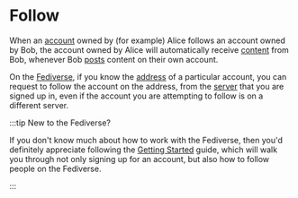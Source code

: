 # Follow

When an [account](/docs/glossary/account) owned by (for example) Alice follows an account owned by Bob, the account owned by Alice will automatically receive [content](/docs/glossary/content) from Bob, whenever Bob [posts](/docs/glossary/post) content on their own account.

On the [Fediverse](/docs/glossary/fediverse), if you know the [address](/docs/specifications/account-address) of a particular account, you can request to follow the account on the address, from the [server](/docs/glossary/server) that you are signed up in, even if the account you are attempting to follow is on a different server.

:::tip New to the Fediverse?

If you don't know much about how to work with the Fediverse, then you'd definitely appreciate following the [Getting Started](/docs/getting-started/introduction) guide, which will walk you through not only signing up for an account, but also how to follow people on the Fediverse.

:::